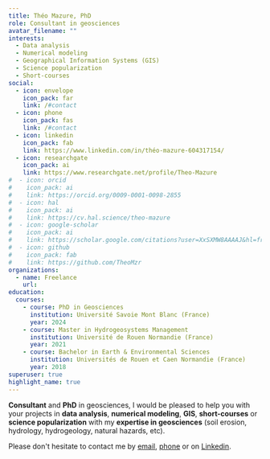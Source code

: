 ```yaml
---
title: Théo Mazure, PhD
role: Consultant in geosciences
avatar_filename: ""
interests:
  - Data analysis
  - Numerical modeling
  - Geographical Information Systems (GIS)
  - Science popularization
  - Short-courses
social:
  - icon: envelope
    icon_pack: far
    link: /#contact
  - icon: phone
    icon_pack: fas
    link: /#contact
  - icon: linkedin
    icon_pack: fab
    link: https://www.linkedin.com/in/théo-mazure-604317154/
  - icon: researchgate
    icon_pack: ai
    link: https://www.researchgate.net/profile/Theo-Mazure
#  - icon: orcid
#    icon_pack: ai
#    link: https://orcid.org/0009-0001-0098-2855
#  - icon: hal
#    icon_pack: ai
#    link: https://cv.hal.science/theo-mazure
#  - icon: google-scholar
#    icon_pack: ai
#    link: https://scholar.google.com/citations?user=XxSXMW8AAAAJ&hl=fr
#  - icon: github
#    icon_pack: fab
#    link: https://github.com/TheoMzr
organizations:
  - name: Freelance
    url:
education:
  courses:
    - course: PhD in Geosciences
      institution: Université Savoie Mont Blanc (France)
      year: 2024
    - course: Master in Hydrogeosystems Management
      institution: Université de Rouen Normandie (France)
      year: 2021
    - course: Bachelor in Earth & Environmental Sciences
      institution: Universités de Rouen et Caen Normandie (France)
      year: 2018
superuser: true
highlight_name: true
---
```

**Consultant** and **PhD** in geosciences, I would be pleased to help you with your projects in **data analysis**, **numerical modeling**, **GIS**, **short-courses** or **science popularization** with my **expertise in geosciences** (soil erosion, hydrology, hydrogeology, natural hazards, etc).

Please don't hesitate to contact me by [email](/#contact), [phone](/#contact) or on [Linkedin](https://www.linkedin.com/in/th%C3%A9o-mzr-604317154/).
